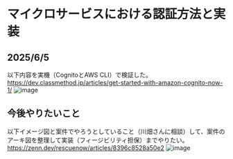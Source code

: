 # マイクロサービスにおける認証方法と実装
## 2025/6/5
以下内容を実機（CognitoとAWS CLI）で検証した。  
https://dev.classmethod.jp/articles/get-started-with-amazon-cognito-now-1/
![image](https://github.com/user-attachments/assets/babe42a7-8303-4373-9173-c3c3af176612)

## 今後やりたいこと
以下イメージ図と案件でやろうとしていること（川畑さんに相談）して、案件のアーキ図を整理して実装（フィージビリティ担保）までやりたい。  
https://zenn.dev/rescuenow/articles/8396c8528a50e2
![image](https://github.com/user-attachments/assets/ad158e49-30c4-4244-8ff4-7e0582c18a5d)

